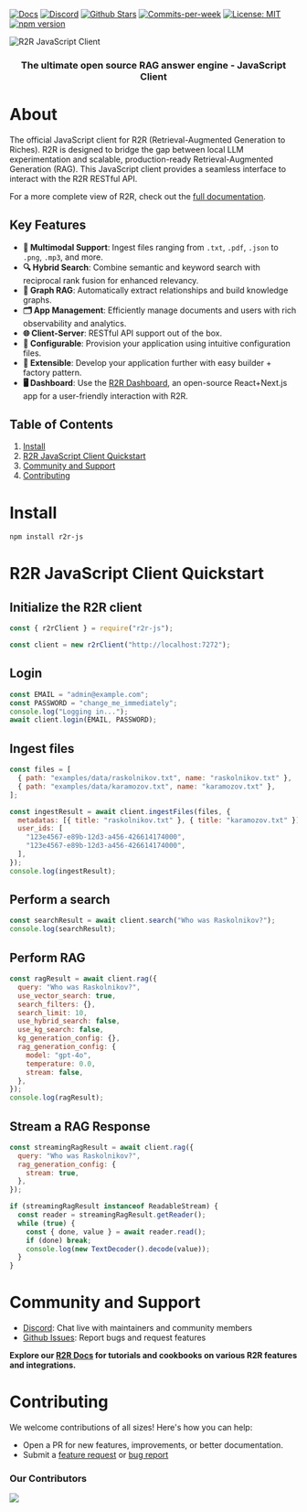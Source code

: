 <p align="left">
  <a href="https://r2r-docs.sciphi.ai"><img src="https://img.shields.io/badge/docs.sciphi.ai-3F16E4" alt="Docs"></a>
  <a href="https://discord.gg/p6KqD2kjtB"><img src="https://img.shields.io/discord/1120774652915105934?style=social&logo=discord" alt="Discord"></a>
  <a href="https://github.com/SciPhi-AI/R2R"><img src="https://img.shields.io/github/stars/SciPhi-AI/R2R" alt="Github Stars"></a>
  <a href="https://github.com/SciPhi-AI/R2R/pulse"><img src="https://img.shields.io/github/commit-activity/w/SciPhi-AI/R2R" alt="Commits-per-week"></a>
  <a href="https://opensource.org/licenses/MIT"><img src="https://img.shields.io/badge/License-MIT-purple.svg" alt="License: MIT"></a>
  <a href="https://www.npmjs.com/package/r2r-js"><img src="https://img.shields.io/npm/v/r2r-js.svg" alt="npm version"></a>
</p>

<img src="https://raw.githubusercontent.com/SciPhi-AI/R2R/main/assets/r2r.png" alt="R2R JavaScript Client">
<h3 align="center">
The ultimate open source RAG answer engine - JavaScript Client
</h3>

# About

The official JavaScript client for R2R (Retrieval-Augmented Generation to Riches). R2R is designed to bridge the gap between local LLM experimentation and scalable, production-ready Retrieval-Augmented Generation (RAG). This JavaScript client provides a seamless interface to interact with the R2R RESTful API.

For a more complete view of R2R, check out the [full documentation](https://r2r-docs.sciphi.ai/).

## Key Features

- **📁 Multimodal Support**: Ingest files ranging from `.txt`, `.pdf`, `.json` to `.png`, `.mp3`, and more.
- **🔍 Hybrid Search**: Combine semantic and keyword search with reciprocal rank fusion for enhanced relevancy.
- **🔗 Graph RAG**: Automatically extract relationships and build knowledge graphs.
- **🗂️ App Management**: Efficiently manage documents and users with rich observability and analytics.
- **🌐 Client-Server**: RESTful API support out of the box.
- **🧩 Configurable**: Provision your application using intuitive configuration files.
- **🔌 Extensible**: Develop your application further with easy builder + factory pattern.
- **🖥️ Dashboard**: Use the [R2R Dashboard](https://github.com/SciPhi-AI/R2R-Dashboard), an open-source React+Next.js app for a user-friendly interaction with R2R.

## Table of Contents

1. [Install](#install)
2. [R2R JavaScript Client Quickstart](#r2r-javascript-client-quickstart)
3. [Community and Support](#community-and-support)
4. [Contributing](#contributing)

# Install

```bash
npm install r2r-js
```

# R2R JavaScript Client Quickstart

## Initialize the R2R client

```javascript
const { r2rClient } = require("r2r-js");

const client = new r2rClient("http://localhost:7272");
```

## Login

```javascript
const EMAIL = "admin@example.com";
const PASSWORD = "change_me_immediately";
console.log("Logging in...");
await client.login(EMAIL, PASSWORD);
```

## Ingest files

```javascript
const files = [
  { path: "examples/data/raskolnikov.txt", name: "raskolnikov.txt" },
  { path: "examples/data/karamozov.txt", name: "karamozov.txt" },
];

const ingestResult = await client.ingestFiles(files, {
  metadatas: [{ title: "raskolnikov.txt" }, { title: "karamozov.txt" }],
  user_ids: [
    "123e4567-e89b-12d3-a456-426614174000",
    "123e4567-e89b-12d3-a456-426614174000",
  ],
});
console.log(ingestResult);
```

## Perform a search

```javascript
const searchResult = await client.search("Who was Raskolnikov?");
console.log(searchResult);
```

## Perform RAG

```javascript
const ragResult = await client.rag({
  query: "Who was Raskolnikov?",
  use_vector_search: true,
  search_filters: {},
  search_limit: 10,
  use_hybrid_search: false,
  use_kg_search: false,
  kg_generation_config: {},
  rag_generation_config: {
    model: "gpt-4o",
    temperature: 0.0,
    stream: false,
  },
});
console.log(ragResult);
```

## Stream a RAG Response

```javascript
const streamingRagResult = await client.rag({
  query: "Who was Raskolnikov?",
  rag_generation_config: {
    stream: true,
  },
});

if (streamingRagResult instanceof ReadableStream) {
  const reader = streamingRagResult.getReader();
  while (true) {
    const { done, value } = await reader.read();
    if (done) break;
    console.log(new TextDecoder().decode(value));
  }
}
```

# Community and Support

- [Discord](https://discord.gg/p6KqD2kjtB): Chat live with maintainers and community members
- [Github Issues](https://github.com/SciPhi-AI/R2R-js/issues): Report bugs and request features

**Explore our [R2R Docs](https://r2r-docs.sciphi.ai/) for tutorials and cookbooks on various R2R features and integrations.**

# Contributing

We welcome contributions of all sizes! Here's how you can help:

- Open a PR for new features, improvements, or better documentation.
- Submit a [feature request](https://github.com/SciPhi-AI/R2R-js/issues/new?assignees=&labels=&projects=&template=feature_request.md&title=) or [bug report](https://github.com/SciPhi-AI/R2R-js/issues/new?assignees=&labels=&projects=&template=bug_report.md&title=)

### Our Contributors

<a href="https://github.com/SciPhi-AI/R2R/graphs/contributors">
  <img src="https://contrib.rocks/image?repo=SciPhi-AI/R2R" />
</a>
